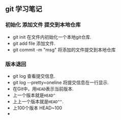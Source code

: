 ## git 学习笔记

### 初始化 添加文件 提交到本地仓库

+ git init 在文件内初始化一个本地git仓库.
+ git add file 添加文件. 
+ git commit -m "msg" 将添加的文件提交到本地仓库

### 版本退回

+ git log 查看提交信息.
+ git log --pretty=oneline 将提交信息在一行显示.
+ 在Git中，用`HEAD`表示当前版本.
+ 上一个版本就是`HEAD^`
+ 上上一个版本就是`HEAD^^`.
+ 上100个版本 HEAD~100
+ 